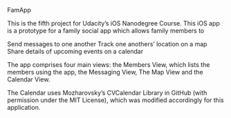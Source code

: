 FamApp

This is the fifth project for Udacity’s iOS Nanodegree Course. This iOS app is a prototype for a family social app which allows family members to 

Send messages to one another
Track one anothers’ location on a map
Share details of upcoming events on a calendar

The app comprises four main views: the Members View, which lists the members using the app, the Messaging View, The Map View and the Calendar View.  

The Calendar uses Mozharovsky’s CVCalendar Library in GitHub (with permission under the MIT License), which was modified accordingly for this application. 
